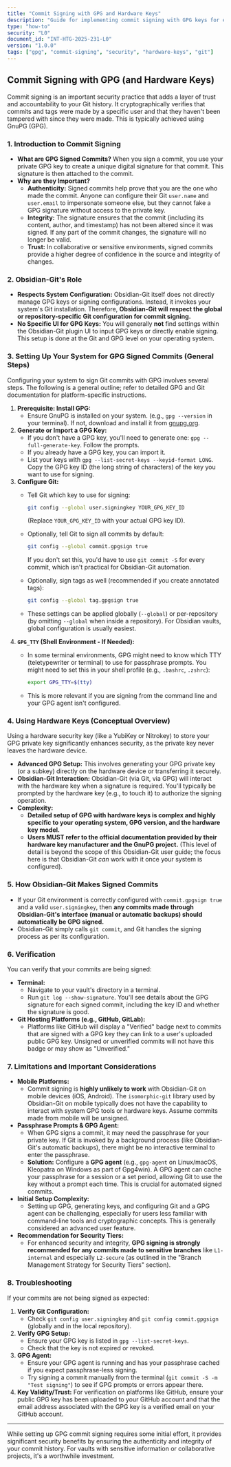 ```yaml
---
title: "Commit Signing with GPG and Hardware Keys"
description: "Guide for implementing commit signing with GPG keys for enhanced security and trust in Git workflows."
type: "how-to"
security: "L0"
document_id: "INT-HTG-2025-231-L0"
version: "1.0.0"
tags: ["gpg", "commit-signing", "security", "hardware-keys", "git"]
---
```


## Commit Signing with GPG (and Hardware Keys)

Commit signing is an important security practice that adds a layer of trust and accountability to your Git history. It cryptographically verifies that commits and tags were made by a specific user and that they haven't been tampered with since they were made. This is typically achieved using GnuPG (GPG).

### 1. Introduction to Commit Signing

* **What are GPG Signed Commits?**
    When you sign a commit, you use your private GPG key to create a unique digital signature for that commit. This signature is then attached to the commit.
* **Why are they Important?**
  * **Authenticity:** Signed commits help prove that you are the one who made the commit. Anyone can configure their Git `user.name` and `user.email` to impersonate someone else, but they cannot fake a GPG signature without access to the private key.
  * **Integrity:** The signature ensures that the commit (including its content, author, and timestamp) has not been altered since it was signed. If any part of the commit changes, the signature will no longer be valid.
  * **Trust:** In collaborative or sensitive environments, signed commits provide a higher degree of confidence in the source and integrity of changes.

### 2. Obsidian-Git's Role

* **Respects System Configuration:** Obsidian-Git itself does not directly manage GPG keys or signing configurations. Instead, it invokes your system's Git installation. Therefore, **Obsidian-Git will respect the global or repository-specific Git configuration for commit signing.**
* **No Specific UI for GPG Keys:** You will generally **not** find settings within the Obsidian-Git plugin UI to input GPG keys or directly enable signing. This setup is done at the Git and GPG level on your operating system.

### 3. Setting Up Your System for GPG Signed Commits (General Steps)

Configuring your system to sign Git commits with GPG involves several steps. The following is a general outline; refer to detailed GPG and Git documentation for platform-specific instructions.

1. **Prerequisite: Install GPG:**
    * Ensure GnuPG is installed on your system. (e.g., `gpg --version` in your terminal). If not, download and install it from [gnupg.org](https://gnupg.org/download/).
2. **Generate or Import a GPG Key:**
    * If you don't have a GPG key, you'll need to generate one: `gpg --full-generate-key`. Follow the prompts.
    * If you already have a GPG key, you can import it.
    * List your keys with `gpg --list-secret-keys --keyid-format LONG`. Copy the GPG key ID (the long string of characters) of the key you want to use for signing.
3. **Configure Git:**
    * Tell Git which key to use for signing:

        ```bash
        git config --global user.signingkey YOUR_GPG_KEY_ID
        ```

        (Replace `YOUR_GPG_KEY_ID` with your actual GPG key ID).
    * Optionally, tell Git to sign all commits by default:

        ```bash
        git config --global commit.gpgsign true
        ```

        If you don't set this, you'd have to use `git commit -S` for every commit, which isn't practical for Obsidian-Git automation.
    * Optionally, sign tags as well (recommended if you create annotated tags):

        ```bash
        git config --global tag.gpgsign true
        ```

    * These settings can be applied globally (`--global`) or per-repository (by omitting `--global` when inside a repository). For Obsidian vaults, global configuration is usually easiest.
4. **`GPG_TTY` (Shell Environment - If Needed):**
    * In some terminal environments, GPG might need to know which TTY (teletypewriter or terminal) to use for passphrase prompts. You might need to set this in your shell profile (e.g., `.bashrc`, `.zshrc`):

        ```bash
        export GPG_TTY=$(tty)
        ```

    * This is more relevant if you are signing from the command line and your GPG agent isn't configured.

### 4. Using Hardware Keys (Conceptual Overview)

Using a hardware security key (like a YubiKey or Nitrokey) to store your GPG private key significantly enhances security, as the private key never leaves the hardware device.

* **Advanced GPG Setup:** This involves generating your GPG private key (or a subkey) directly on the hardware device or transferring it securely.
* **Obsidian-Git Interaction:** Obsidian-Git (via Git, via GPG) will interact with the hardware key when a signature is required. You'll typically be prompted by the hardware key (e.g., to touch it) to authorize the signing operation.
* **Complexity:**
  * **Detailed setup of GPG with hardware keys is complex and highly specific to your operating system, GPG version, and the hardware key model.**
  * **Users MUST refer to the official documentation provided by their hardware key manufacturer and the GnuPG project.** (This level of detail is beyond the scope of this Obsidian-Git user guide; the focus here is that Obsidian-Git *can* work with it once your system is configured).

### 5. How Obsidian-Git Makes Signed Commits

* If your Git environment is correctly configured with `commit.gpgsign true` and a valid `user.signingkey`, then **any commits made through Obsidian-Git's interface (manual or automatic backups) should automatically be GPG signed.**
* Obsidian-Git simply calls `git commit`, and Git handles the signing process as per its configuration.

### 6. Verification

You can verify that your commits are being signed:

* **Terminal:**
  * Navigate to your vault's directory in a terminal.
  * Run `git log --show-signature`. You'll see details about the GPG signature for each signed commit, including the key ID and whether the signature is good.
* **Git Hosting Platforms (e.g., GitHub, GitLab):**
  * Platforms like GitHub will display a "Verified" badge next to commits that are signed with a GPG key they can link to a user's uploaded public GPG key. Unsigned or unverified commits will not have this badge or may show as "Unverified."

### 7. Limitations and Important Considerations

* **Mobile Platforms:**
  * Commit signing is **highly unlikely to work** with Obsidian-Git on mobile devices (iOS, Android). The `isomorphic-git` library used by Obsidian-Git on mobile typically does not have the capability to interact with system GPG tools or hardware keys. Assume commits made from mobile will be unsigned.
* **Passphrase Prompts & GPG Agent:**
  * When GPG signs a commit, it may need the passphrase for your private key. If Git is invoked by a background process (like Obsidian-Git's automatic backups), there might be no interactive terminal to enter the passphrase.
  * **Solution:** Configure a **GPG agent** (e.g., `gpg-agent` on Linux/macOS, Kleopatra on Windows as part of Gpg4win). A GPG agent can cache your passphrase for a session or a set period, allowing Git to use the key without a prompt each time. This is crucial for automated signed commits.
* **Initial Setup Complexity:**
  * Setting up GPG, generating keys, and configuring Git and a GPG agent can be challenging, especially for users less familiar with command-line tools and cryptographic concepts. This is generally considered an advanced user feature.
* **Recommendation for Security Tiers:**
  * For enhanced security and integrity, **GPG signing is strongly recommended for any commits made to sensitive branches** like `L1-internal` and especially `L2-secure` (as outlined in the "Branch Management Strategy for Security Tiers" section).

### 8. Troubleshooting

If your commits are not being signed as expected:

1. **Verify Git Configuration:**
    * Check `git config user.signingkey` and `git config commit.gpgsign` (globally and in the local repository).
2. **Verify GPG Setup:**
    * Ensure your GPG key is listed in `gpg --list-secret-keys`.
    * Check that the key is not expired or revoked.
3. **GPG Agent:**
    * Ensure your GPG agent is running and has your passphrase cached if you expect passphrase-less signing.
    * Try signing a commit manually from the terminal (`git commit -S -m "Test signing"`) to see if GPG prompts or errors appear there.
4. **Key Validity/Trust:** For verification on platforms like GitHub, ensure your public GPG key has been uploaded to your GitHub account and that the email address associated with the GPG key is a verified email on your GitHub account.

---

While setting up GPG commit signing requires some initial effort, it provides significant security benefits by ensuring the authenticity and integrity of your commit history. For vaults with sensitive information or collaborative projects, it's a worthwhile investment.
